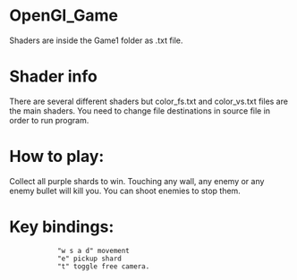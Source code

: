 # OpenGl_Game
Shaders are inside the Game1 folder as .txt file.
# Shader info
There are several different shaders but color_fs.txt and color_vs.txt files are the main shaders.
You need to change file destinations in source file in order to run program.
# How to play:
Collect all purple shards to win. Touching any wall, any enemy or any enemy bullet will kill you. You can shoot enemies to stop them.
# Key bindings: 
                "w s a d" movement 
                "e" pickup shard
                "t" toggle free camera.
         
